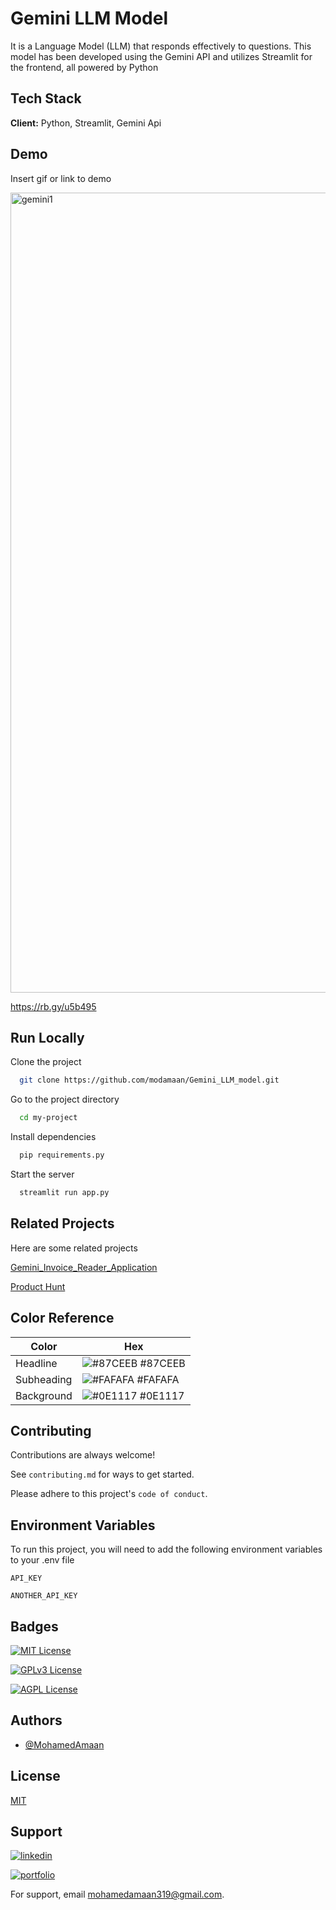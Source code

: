 

# Gemini LLM Model

It is a Language Model (LLM) that responds effectively to questions. This model has been developed using the Gemini API and utilizes Streamlit for the frontend, all powered by Python


## Tech Stack

**Client:** Python, Streamlit, Gemini Api





## Demo

Insert gif or link to demo

<img width="1280" alt="gemini1" src="https://github.com/modamaan/Gemini_LLM_model/assets/121436543/4e4dd231-b213-4044-ae3f-eb844abd1fe4">

https://rb.gy/u5b495
## Run Locally

Clone the project

```bash
  git clone https://github.com/modamaan/Gemini_LLM_model.git
```

Go to the project directory

```bash
  cd my-project
```

Install dependencies

```bash
  pip requirements.py
```

Start the server

```bash
  streamlit run app.py

```


## Related Projects

Here are some related projects

[Gemini_Invoice_Reader_Application](https://github.com/modamaan/Invoice_Reader_App)

[Product Hunt](https://www.producthunt.com/products/invoice-reader-2)

## Color Reference

| Color             | Hex                                                                |
| ----------------- | ------------------------------------------------------------------ |
| Headline | ![#87CEEB](https://via.placeholder.com/10/87CEEB?text=+) #87CEEB |
| Subheading | ![#FAFAFA](https://via.placeholder.com/10/#FAFAFA?text=+) #FAFAFA |
| Background | ![#0E1117](https://via.placeholder.com/10/0E1117?text=+) #0E1117 |


## Contributing

Contributions are always welcome!

See `contributing.md` for ways to get started.

Please adhere to this project's `code of conduct`.


## Environment Variables

To run this project, you will need to add the following environment variables to your .env file

`API_KEY`

`ANOTHER_API_KEY`


## Badges


[![MIT License](https://img.shields.io/badge/License-MIT-green.svg)](https://choosealicense.com/licenses/mit/)

[![GPLv3 License](https://img.shields.io/badge/License-GPL%20v3-yellow.svg)](https://opensource.org/licenses/)

[![AGPL License](https://img.shields.io/badge/API-LINK-orange)](https://ai.google.dev/)


## Authors

- [@MohamedAmaan](https://github.com/modamaan)


## License

[MIT](https://choosealicense.com/licenses/mit/)


## Support

[![linkedin](https://img.shields.io/badge/linkedin-0A66C2?style=for-the-badge&logo=linkedin&logoColor=white)](https://www.linkedin.com/in/mohamedamaan319/)

[![portfolio](https://img.shields.io/badge/my_portfolio-000?style=for-the-badge&logo=ko-fi&logoColor=white)](https://modamaan.github.io/Profile_t/)

For support, email mohamedamaan319@gmail.com.


